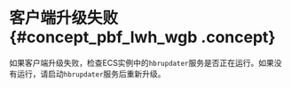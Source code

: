 # 客户端升级失败 {#concept_pbf_lwh_wgb .concept}

如果客户端升级失败，检查ECS实例中的`hbrupdater`服务是否正在运行。如果没有运行，请启动`hbrupdater`服务后重新升级。

